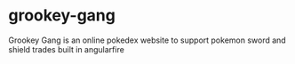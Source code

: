 # grookey-gang
Grookey Gang is an online pokedex website to support pokemon sword and shield trades built in angularfire
